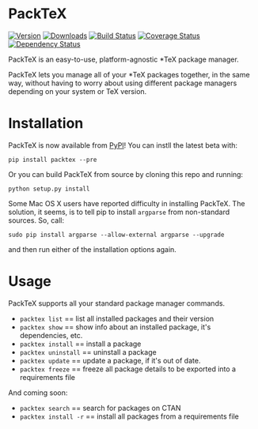 PackTeX
=======

[![Version](https://badge.fury.io/py/packtex.png)](https://pypi.python.org/pypi/packtex)
[![Downloads](https://pypip.in/d/packtex/badge.png)](https://pypi.python.org/pypi/packtex)
[![Build Status](https://travis-ci.org/TheKevJames/packtex.svg?branch=master)](https://travis-ci.org/TheKevJames/packtex)
[![Coverage Status](https://coveralls.io/repos/TheKevJames/packtex/badge.png?branch=master)](https://coveralls.io/r/TheKevJames/packtex?branch=master)
[![Dependency Status](https://gemnasium.com/TheKevJames/packtex.svg)](https://gemnasium.com/TheKevJames/packtex)

PackTeX is an easy-to-use, platform-agnostic *TeX package manager.

PackTeX lets you manage all of your *TeX packages together, in the same way, without having to worry about using different package managers depending on your system or TeX version.

Installation
============
PackTeX is now available from [PyPI](https://pypi.python.org/pypi/packtex/)! You can instll the latest beta with:

    pip install packtex --pre

Or you can build PackTeX from source by cloning this repo and running:

    python setup.py install

Some Mac OS X users have reported difficulty in installing PackTeX. The solution, it seems, is to tell pip to install `argparse` from non-standard sources. So, call:

    sudo pip install argparse --allow-external argparse --upgrade

and then run either of the installation options again.

Usage
=====

PackTeX supports all your standard package manager commands.

* `packtex list` == list all installed packages and their version
* `packtex show` == show info about an installed package, it's dependencies, etc.
* `packtex install` == install a package
* `packtex uninstall` == uninstall a package
* `packtex update` == update a package, if it's out of date.
* `packtex freeze` == freeze all package details to be exported into a requirements file

And coming soon:
* `packtex search` == search for packages on CTAN
* `packtex install -r` == install all packages from a requirements file

